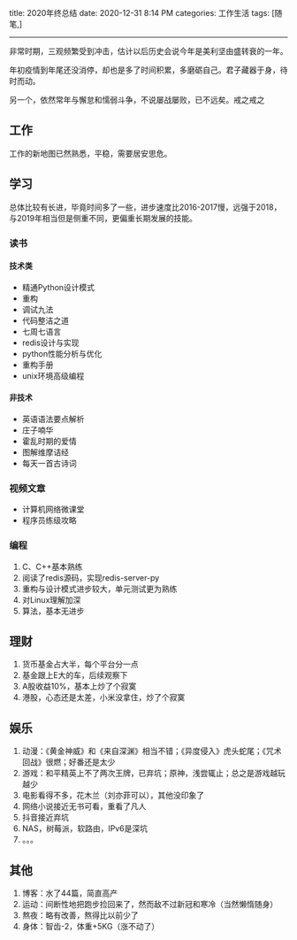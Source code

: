 title: 2020年终总结
date: 2020-12-31 8:14 PM
categories: 工作生活
tags: [随笔,]

---

非常时期，三观频繁受到冲击，估计以后历史会说今年是美利坚由盛转衰的一年。

年初疫情到年尾还没消停，却也是多了时间积累，多磨砺自己。君子藏器于身，待时而动。

另一个，依然常年与懈怠和懦弱斗争，不说屡战屡败，已不远矣。戒之戒之

<!--more-->

## 工作
工作的新地图已然熟悉，平稳，需要居安思危。

## 学习
总体比较有长进，毕竟时间多了一些，进步速度比2016-2017慢，远强于2018，与2019年相当但是侧重不同，更偏重长期发展的技能。

### 读书
#### 技术类
* 精通Python设计模式
* 重构
* 调试九法
* 代码整洁之道
* 七周七语言
* redis设计与实现
* python性能分析与优化
* 重构手册
* unix环境高级编程

#### 非技术
- 英语语法要点解析
- 庄子喃华
- 霍乱时期的爱情
- 图解维摩诘经
- 每天一首古诗词

### 视频文章
- 计算机网络微课堂
- 程序员练级攻略

### 编程
1. C、C++基本熟练
2. 阅读了redis源码，实现redis-server-py
3. 重构与设计模式进步较大，单元测试更为熟练
4. 对Linux理解加深
5. 算法，基本无进步

## 理财
1. 货币基金占大半，每个平台分一点
2. 基金跟上E大的车，后续观察下
3. A股收益10%，基本上炒了个寂寞
4. 港股，心态还是太差，小米没拿住，炒了个寂寞

## 娱乐
1. 动漫：《黄金神威》和《来自深渊》相当不错；《异度侵入》虎头蛇尾；《咒术回战》很燃；好番还是太少
2. 游戏：和平精英上不了两次王牌，已弃坑；原神，浅尝辄止；总之是游戏越玩越少
3. 电影看得不多，花木兰（刘亦菲可以），其他没印象了
4. 网络小说接近无书可看，重看了凡人
5. 抖音接近弃坑
6. NAS，树莓派，软路由，IPv6是深坑
7. 。。。

## 其他
1. 博客：水了44篇，简直高产
2. 运动：间断性地把跑步捡回来了，然而敌不过新冠和寒冷（当然懒惰随身）
3. 熬夜：略有改善，熬得比以前少了
4. 身体：智齿-2，体重+5KG（涨不动了）

